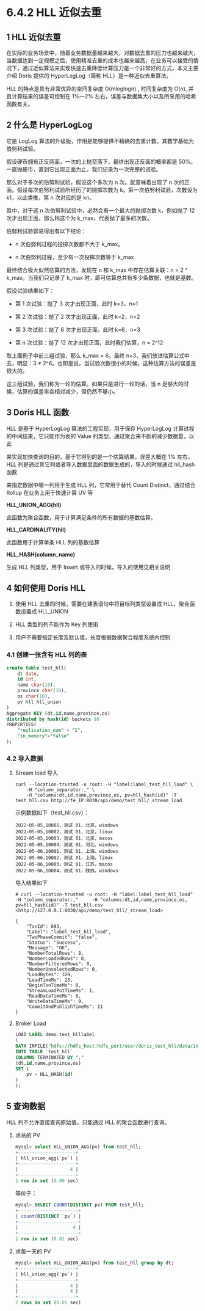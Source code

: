 # 6.4.2 HLL 近似去重

## 1 HLL 近似去重

在实际的业务场景中，随着业务数据量越来越大，对数据去重的压力也越来越大，当数据达到一定规模之后，使用精准去重的成本也越来越高，在业务可以接受的情况下，通过近似算法来实现快速去重降低计算压力是一个非常好的方式，本文主要介绍 Doris 提供的 HyperLogLog（简称 HLL）是一种近似去重算法。

HLL 的特点是具有非常优异的空间复杂度 O(mloglogn) , 时间复杂度为 O(n), 并且计算结果的误差可控制在 1%—2% 左右，误差与数据集大小以及所采用的哈希函数有关。

## 2 什么是 HyperLogLog

它是 LogLog 算法的升级版，作用是能够提供不精确的去重计数。其数学基础为伯努利试验。

假设硬币拥有正反两面，一次的上抛至落下，最终出现正反面的概率都是 50%。一直抛硬币，直到它出现正面为止，我们记录为一次完整的试验。

那么对于多次的伯努利试验，假设这个多次为 n 次。就意味着出现了 n 次的正面。假设每次伯努利试验所经历了的抛掷次数为 k。第一次伯努利试验，次数设为 k1，以此类推，第 n 次对应的是 kn。

其中，对于这 n 次伯努利试验中，必然会有一个最大的抛掷次数 k，例如抛了 12 次才出现正面，那么称这个为 k_max，代表抛了最多的次数。

伯努利试验容易得出有以下结论：

* n 次伯努利过程的投掷次数都不大于 k_max。

* n 次伯努利过程，至少有一次投掷次数等于 k_max

最终结合极大似然估算的方法，发现在 n 和 k_max 中存在估算关联：n = 2 ^ k_max。当我们只记录了 k_max 时，即可估算总共有多少条数据，也就是基数。

假设试验结果如下：

* 第 1 次试验：抛了 3 次才出现正面，此时 k=3，n=1

* 第 2 次试验：抛了 2 次才出现正面，此时 k=2，n=2

* 第 3 次试验：抛了 6 次才出现正面，此时 k=6，n=3

* 第 n 次试验：抛了 12 次才出现正面，此时我们估算，n = 2^12

取上面例子中前三组试验，那么 k_max = 6，最终 n=3，我们放进估算公式中去，明显：3 ≠ 2^6。也即是说，当试验次数很小的时候，这种估算方法的误差是很大的。

这三组试验，我们称为一轮的估算。如果只是进行一轮的话，当 n 足够大的时候，估算的误差率会相对减少，但仍然不够小。

## 3 Doris HLL 函数

HLL 是基于 HyperLogLog 算法的工程实现，用于保存 HyperLogLog 计算过程的中间结果，它只能作为表的 Value 列类型、通过聚合来不断的减少数据量，以此

来实现加快查询的目的，基于它得到的是一个估算结果，误差大概在 1% 左右，HLL 列是通过其它列或者导入数据里面的数据生成的，导入的时候通过 hll_hash 函数

来指定数据中哪一列用于生成 HLL 列，它常用于替代 Count Distinct，通过结合 Rollup 在业务上用于快速计算 UV 等

**HLL_UNION_AGG(hll)**

此函数为聚合函数，用于计算满足条件的所有数据的基数估算。

**HLL_CARDINALITY(hll)**

此函数用于计算单条 HLL 列的基数估算

**HLL_HASH(column_name)**

生成 HLL 列类型，用于 Insert 或导入的时候，导入的使用见相关说明

## 4 如何使用 Doris HLL

1. 使用 HLL 去重的时候，需要在建表语句中将目标列类型设置成 HLL，聚合函数设置成 HLL_UNION

2. HLL 类型的列不能作为 Key 列使用

3. 用户不需要指定长度及默认值，长度根据数据聚合程度系统内控制

### 4.1 创建一张含有 HLL 列的表

```sql
create table test_hll(
    dt date,
    id int,
    name char(10),
    province char(10),
    os char(10),
    pv hll hll_union
)
Aggregate KEY (dt,id,name,province,os)
distributed by hash(id) buckets 10
PROPERTIES(
    "replication_num" = "1",
    "in_memory"="false"
);
```

### 4.2 导入数据

1. Stream load 导入

    ```shell
    curl --location-trusted -u root: -H "label:label_test_hll_load" \
        -H "column_separator:," \
        -H "columns:dt,id,name,province,os, pv=hll_hash(id)" -T test_hll.csv http://fe_IP:8030/api/demo/test_hll/_stream_load
    ```

    示例数据如下（test_hll.csv）：

    ```text
    2022-05-05,10001，测试 01，北京，windows
    2022-05-05,10002，测试 01，北京，linux
    2022-05-05,10003，测试 01，北京，macos
    2022-05-05,10004，测试 01，河北，windows
    2022-05-06,10001，测试 01，上海，windows
    2022-05-06,10002，测试 01，上海，linux
    2022-05-06,10003，测试 01，江苏，macos
    2022-05-06,10004，测试 01，陕西，windows
    ```

    导入结果如下

    ```shell
    # curl --location-trusted -u root: -H "label:label_test_hll_load"     -H "column_separator:,"     -H "columns:dt,id,name,province,os, pv=hll_hash(id)" -T test_hll.csv <http://127.0.0.1:8030/api/demo/test_hll/_stream_load>

    {
        "TxnId": 693,
        "Label": "label_test_hll_load",
        "TwoPhaseCommit": "false",
        "Status": "Success",
        "Message": "OK",
        "NumberTotalRows": 8,
        "NumberLoadedRows": 8,
        "NumberFilteredRows": 0,
        "NumberUnselectedRows": 0,
        "LoadBytes": 320,
        "LoadTimeMs": 23,
        "BeginTxnTimeMs": 0,
        "StreamLoadPutTimeMs": 1,
        "ReadDataTimeMs": 0,
        "WriteDataTimeMs": 9,
        "CommitAndPublishTimeMs": 11
    }
    ```

2. Broker Load

    ```sql
    LOAD LABEL demo.test_hlllabel
    (
    DATA INFILE("hdfs://hdfs_host:hdfs_port/user/doris_test_hll/data/input/file")
    INTO TABLE `test_hll`
    COLUMNS TERMINATED BY ","
    (dt,id,name,province,os)
    SET (
        pv = HLL_HASH(id)
    )
    );
    ```

## 5 查询数据

HLL 列不允许直接查询原始值，只能通过 HLL 的聚合函数进行查询。

1. 求总的 PV

    ```sql
    mysql> select HLL_UNION_AGG(pv) from test_hll;
    +---------------------+
    | hll_union_agg(`pv`) |
    +---------------------+
    |                   4 |
    +---------------------+
    1 row in set (0.00 sec)
    ```

    等价于：

    ```sql
    mysql> SELECT COUNT(DISTINCT pv) FROM test_hll;
    +----------------------+
    | count(DISTINCT `pv`) |
    +----------------------+
    |                    4 |
    +----------------------+
    1 row in set (0.01 sec)
    ```

2. 求每一天的 PV

    ```sql
    mysql> select HLL_UNION_AGG(pv) from test_hll group by dt;
    +---------------------+
    | hll_union_agg(`pv`) |
    +---------------------+
    |                   4 |
    |                   4 |
    +---------------------+
    2 rows in set (0.01 sec)
    ```
